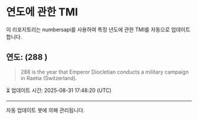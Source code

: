 
# 연도에 관한 TMI

이 리포지토리는 numbersapi를 사용하여 특정 년도에 관한 TMI를 자동으로 업데이트합니다.

## 연도: (288 )
> 288 is the year that Emperor Diocletian conducts a military campaign in Raetia (Switzerland).

⏳ 업데이트 시간: 2025-08-31 17:48:20 (UTC)

---
자동 업데이트 봇에 의해 관리됩니다.
